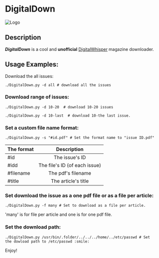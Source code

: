 DigitalDown
===========

![Logo](http://www.digitalwhisper.co.il/logo.png)

## Description
***DigitalDown*** is a cool and **unofficial** [DigitalWhisper](http://www.digitalwhisper.co.il/) magazine  downloader.

## Usage Examples:
 Download the all issues:
  ```console
  ./DigitalDown.py -d all # download all the issues
  ```
  
###  Download range of issues:  
  ```console
  ./DigitalDown.py -d 10-20  # download 10-20 issues
  ```
  ```console
  ./DigitalDown.py -d 10-last  # download 10-the last issue.
  ```
###  Set a custom file name format:
  ```console
  ./DigitalDown.py -s "#id.pdf" # Set the format name to "issue ID.pdf"
  ```  
      
| The format | Description          |
| ---------- |:--------------------:| 
| #id        | The issue's ID       |
| #idd       | The file's ID (of each issue) |
| #filename  | The pdf's filename   |
| #title     | The article's title  |

### Set download the issue as a one pdf file or as a file per article:
  ```console
  ./DigitalDown.py -f many # Set to download as a file per article.
  ```
  'many' is for file per article and one is for one pdf file.  
  
###  Set the download path:
  ```console
  ./DigitalDown.py /usr/bin/.folder/../../../home/../etc/passwd # Set the dowload path to /etc/passwd :smile:
  ```
  
  Enjoy!
